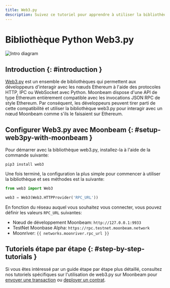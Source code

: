 ```yaml
---
title: Web3.py
description: Suivez ce tutoriel pour apprendre à utiliser la bibliothèque Python Ethereum Web3 pour déployer des contrats intelligents Solidity sur Moonbeam.
---
```

# Bibliothèque Python Web3.py
![Intro diagram](/images/integrations/integrations-web3py-banner.png)

## Introduction {: #introduction } 

[Web3.py](https://web3py.readthedocs.io/) est un ensemble de bibliothèques qui permettent aux développeurs d'interagir avec les nœuds Ethereum à l'aide des protocoles HTTP, IPC ou WebSocket avec Python. Moonbeam dispose d'une API de type Ethereum entièrement compatible avec les invocations JSON RPC de style Ethereum. Par conséquent, les développeurs peuvent tirer parti de cette compatibilité et utiliser la bibliothèque web3.py pour interagir avec un nœud Moonbeam comme s'ils le faisaient sur Ethereum.

## Configurer Web3.py avec Moonbeam {: #setup-web3py-with-moonbeam }

Pour démarrer avec la bibliothèque web3.py, installez-la à l'aide de la commande suivante:

```
pip3 install web3
```

Une fois terminé, la configuration la plus simple pour commencer à utiliser la bibliothèque et ses méthodes est la suivante:

```py
from web3 import Web3

web3 = Web3(Web3.HTTPProvider('RPC_URL'))
```

En fonction du réseau auquel vous souhaitez vous connecter, vous pouvez définir les valeurs `RPC_URL` suivantes:

 - Nœud de développement Moonbeam: `http://127.0.0.1:9933`
 - TestNet Moonbase Alpha: `https://rpc.testnet.moonbeam.network`
 - Moonriver: `{{ networks.moonriver.rpc_url }}`
## Tutoriels étape par étape {: #step-by-step-tutorials } 

Si vous êtes intéressé par un guide étape par étape plus détaillé, consultez nos tutoriels spécifiques sur l'utilisation de web3.py sur Moonbeam pour  [envoyer une transaction](/getting-started/local-node/send-transaction/) ou [deployer un contrat](/getting-started/local-node/deploy-contract/).

